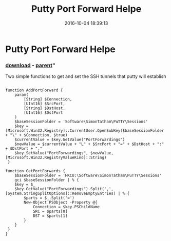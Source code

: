 ﻿---
pid:            6545
parent:         6544
children:       
poster:         CrazyDave
title:          Putty Port Forward Helpe
date:           2016-10-04 18:39:13
format:         posh
---

# Putty Port Forward Helpe

### [download](6545.ps1) - [parent](6544.md)"

Two simple functions to get and set the SSH tunnels that putty will establish

```posh
 
function AddPortForward {
    param(
        [String] $Connection,
        [UInt16] $SrcPort,
        [String] $DstHost,
        [UInt16] $DstPort
    )
    $baseSessionFolder = 'Software\SimonTatham\PuTTY\Sessions'
    $key = [Microsoft.Win32.Registry]::CurrentUser.OpenSubKey($baseSessionFolder + "\" + $Connection, $true)
    $currentValue = $key.GetValue("PortForwardings")
    $newValue = $currentValue + "L" + $SrcPort + "=" + $DstHost + ":" + $DstPort + ","
    $key.SetValue("PortForwardings", $newValue, [Microsoft.Win32.RegistryValueKind]::String)
 }

function GetPortForwards {
    $baseSessionFolder = 'HKCU:\Software\SimonTatham\PuTTY\Sessions'
    gci $baseSessionFolder | % {
    $key = $_
    $key.GetValue("PortForwardings").Split(',', [System.StringSplitOptions]::RemoveEmptyEntries) | % {
        $parts = $_.Split('=')
        New-Object PSObject -Property @{
            Connection = $key.PSChildName
            SRC = $parts[0]
            DST = $parts[1]
        }
    }
 }
}
```

